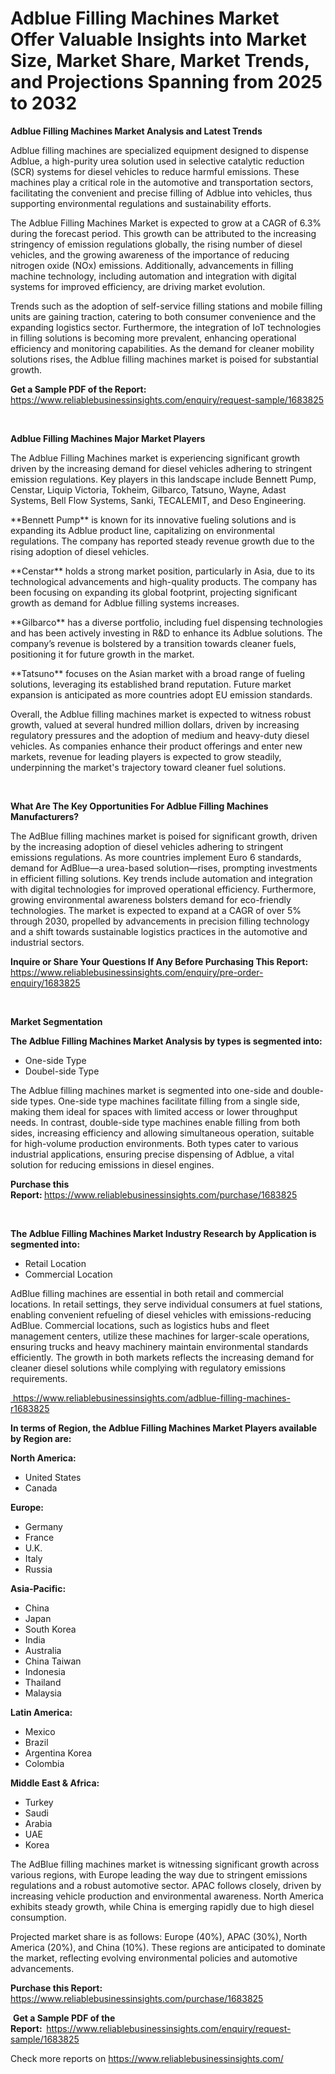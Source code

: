 <p><h1>Adblue Filling Machines Market Offer Valuable Insights into Market Size, Market Share, Market Trends, and Projections Spanning from 2025 to 2032</h1></p><p><strong>Adblue Filling Machines Market Analysis and Latest Trends</strong></p>
<p><p>Adblue filling machines are specialized equipment designed to dispense Adblue, a high-purity urea solution used in selective catalytic reduction (SCR) systems for diesel vehicles to reduce harmful emissions. These machines play a critical role in the automotive and transportation sectors, facilitating the convenient and precise filling of Adblue into vehicles, thus supporting environmental regulations and sustainability efforts.</p><p>The Adblue Filling Machines Market is expected to grow at a CAGR of 6.3% during the forecast period. This growth can be attributed to the increasing stringency of emission regulations globally, the rising number of diesel vehicles, and the growing awareness of the importance of reducing nitrogen oxide (NOx) emissions. Additionally, advancements in filling machine technology, including automation and integration with digital systems for improved efficiency, are driving market evolution. </p><p>Trends such as the adoption of self-service filling stations and mobile filling units are gaining traction, catering to both consumer convenience and the expanding logistics sector. Furthermore, the integration of IoT technologies in filling solutions is becoming more prevalent, enhancing operational efficiency and monitoring capabilities. As the demand for cleaner mobility solutions rises, the Adblue filling machines market is poised for substantial growth.</p></p>
<p><strong>Get a Sample PDF of the Report:&nbsp;</strong> <a href="https://www.reliablebusinessinsights.com/enquiry/request-sample/1683825?utm_campaign=3177&utm_medium=2&utm_source=Github&utm_content=ia&utm_term=26032025&utm_id=adblue-filling-machines">https://www.reliablebusinessinsights.com/enquiry/request-sample/1683825</a></p>
<p>&nbsp;</p>
<p><strong>Adblue Filling Machines Major Market Players</strong></p>
<p><p>The Adblue Filling Machines market is experiencing significant growth driven by the increasing demand for diesel vehicles adhering to stringent emission regulations. Key players in this landscape include Bennett Pump, Censtar, Liquip Victoria, Tokheim, Gilbarco, Tatsuno, Wayne, Adast Systems, Bell Flow Systems, Sanki, TECALEMIT, and Deso Engineering.</p><p>**Bennett Pump** is known for its innovative fueling solutions and is expanding its Adblue product line, capitalizing on environmental regulations. The company has reported steady revenue growth due to the rising adoption of diesel vehicles.</p><p>**Censtar** holds a strong market position, particularly in Asia, due to its technological advancements and high-quality products. The company has been focusing on expanding its global footprint, projecting significant growth as demand for Adblue filling systems increases.</p><p>**Gilbarco** has a diverse portfolio, including fuel dispensing technologies and has been actively investing in R&D to enhance its Adblue solutions. The company’s revenue is bolstered by a transition towards cleaner fuels, positioning it for future growth in the market.</p><p>**Tatsuno** focuses on the Asian market with a broad range of fueling solutions, leveraging its established brand reputation. Future market expansion is anticipated as more countries adopt EU emission standards.</p><p>Overall, the Adblue filling machines market is expected to witness robust growth, valued at several hundred million dollars, driven by increasing regulatory pressures and the adoption of medium and heavy-duty diesel vehicles. As companies enhance their product offerings and enter new markets, revenue for leading players is expected to grow steadily, underpinning the market's trajectory toward cleaner fuel solutions.</p></p>
<p>&nbsp;</p>
<p><strong>What Are The Key Opportunities For Adblue Filling Machines Manufacturers?</strong></p>
<p><p>The AdBlue filling machines market is poised for significant growth, driven by the increasing adoption of diesel vehicles adhering to stringent emissions regulations. As more countries implement Euro 6 standards, demand for AdBlue—a urea-based solution—rises, prompting investments in efficient filling solutions. Key trends include automation and integration with digital technologies for improved operational efficiency. Furthermore, growing environmental awareness bolsters demand for eco-friendly technologies. The market is expected to expand at a CAGR of over 5% through 2030, propelled by advancements in precision filling technology and a shift towards sustainable logistics practices in the automotive and industrial sectors.</p></p>
<p><strong>Inquire or Share Your Questions If Any Before Purchasing This Report:</strong> <a href="https://www.reliablebusinessinsights.com/enquiry/pre-order-enquiry/1683825?utm_campaign=3177&utm_medium=2&utm_source=Github&utm_content=ia&utm_term=26032025&utm_id=adblue-filling-machines">https://www.reliablebusinessinsights.com/enquiry/pre-order-enquiry/1683825</a></p>
<p>&nbsp;</p>
<p><strong>Market Segmentation</strong></p>
<p><strong>The Adblue Filling Machines Market Analysis by types is segmented into:</strong></p>
<p><ul><li>One-side Type</li><li>Doubel-side Type</li></ul></p>
<p><p>The Adblue filling machines market is segmented into one-side and double-side types. One-side type machines facilitate filling from a single side, making them ideal for spaces with limited access or lower throughput needs. In contrast, double-side type machines enable filling from both sides, increasing efficiency and allowing simultaneous operation, suitable for high-volume production environments. Both types cater to various industrial applications, ensuring precise dispensing of Adblue, a vital solution for reducing emissions in diesel engines.</p></p>
<p><strong>Purchase this Report:&nbsp;</strong><a href="https://www.reliablebusinessinsights.com/purchase/1683825?utm_campaign=3177&utm_medium=2&utm_source=Github&utm_content=ia&utm_term=26032025&utm_id=adblue-filling-machines">https://www.reliablebusinessinsights.com/purchase/1683825</a></p>
<p>&nbsp;</p>
<p><strong>The Adblue Filling Machines Market Industry Research by Application is segmented into:</strong></p>
<p><ul><li>Retail Location</li><li>Commercial Location</li></ul></p>
<p><p>AdBlue filling machines are essential in both retail and commercial locations. In retail settings, they serve individual consumers at fuel stations, enabling convenient refueling of diesel vehicles with emissions-reducing AdBlue. Commercial locations, such as logistics hubs and fleet management centers, utilize these machines for larger-scale operations, ensuring trucks and heavy machinery maintain environmental standards efficiently. The growth in both markets reflects the increasing demand for cleaner diesel solutions while complying with regulatory emissions requirements.</p></p>
<p><a href="https://www.reliablebusinessinsights.com/adblue-filling-machines-r1683825?utm_campaign=3177&utm_medium=2&utm_source=Github&utm_content=ia&utm_term=26032025&utm_id=adblue-filling-machines">&nbsp;https://www.reliablebusinessinsights.com/adblue-filling-machines-r1683825</a></p>
<p><strong>In terms of Region, the Adblue Filling Machines Market Players available by Region are:</strong></p>
<p>
    <p> <strong> North America: </strong>
        <ul>
            <li>United States</li>
            <li>Canada</li>
        </ul>
        </p> 
    <p> <strong> Europe: </strong>
        <ul>
            <li>Germany</li>
            <li>France</li>
            <li>U.K.</li>
            <li>Italy</li>
            <li>Russia</li>
        </ul>
        </p> 
    <p> <strong> Asia-Pacific: </strong>
        <ul>
            <li>China</li>
            <li>Japan</li>
            <li>South Korea</li>
            <li>India</li>
            <li>Australia</li>
            <li>China Taiwan</li>
            <li>Indonesia</li>
            <li>Thailand</li>
            <li>Malaysia</li>
        </ul>
        </p> 
    <p> <strong> Latin America: </strong>
        <ul>
            <li>Mexico</li>
            <li>Brazil</li>
            <li>Argentina Korea</li>
            <li>Colombia</li>
        </ul>
        </p> 
    <p> <strong> Middle East & Africa: </strong>
        <ul>
            <li>Turkey</li>
            <li>Saudi</li>
            <li>Arabia</li>
            <li>UAE</li>
            <li>Korea</li>
        </ul>
    </p>
    </p>
<p><p>The AdBlue filling machines market is witnessing significant growth across various regions, with Europe leading the way due to stringent emissions regulations and a robust automotive sector. APAC follows closely, driven by increasing vehicle production and environmental awareness. North America exhibits steady growth, while China is emerging rapidly due to high diesel consumption. </p><p>Projected market share is as follows: Europe (40%), APAC (30%), North America (20%), and China (10%). These regions are anticipated to dominate the market, reflecting evolving environmental policies and automotive advancements.</p></p>
<p><strong>Purchase this Report: </strong><a href="https://www.reliablebusinessinsights.com/purchase/1683825?utm_campaign=3177&utm_medium=2&utm_source=Github&utm_content=ia&utm_term=26032025&utm_id=adblue-filling-machines">https://www.reliablebusinessinsights.com/purchase/1683825</a></p>
<p>&nbsp;<strong>Get a Sample PDF of the Report:&nbsp;&nbsp;</strong><a href="https://www.reliablebusinessinsights.com/enquiry/request-sample/1683825?utm_campaign=3177&utm_medium=2&utm_source=Github&utm_content=ia&utm_term=26032025&utm_id=adblue-filling-machines">https://www.reliablebusinessinsights.com/enquiry/request-sample/1683825</a></p>
<p><strong></strong></p>
<p>Check more reports on <a href="https://www.reliablebusinessinsights.com/?utm_campaign=3177&utm_medium=2&utm_source=Github&utm_content=ia&utm_term=26032025&utm_id=adblue-filling-machines">https://www.reliablebusinessinsights.com/</a></p>